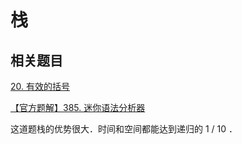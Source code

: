 # 栈

<!-- TODO -->

## 相关题目

[20. 有效的括号](https://leetcode-cn.com/problems/valid-parentheses/solution/you-xiao-de-gua-hao-by-leetcode-solution/)

[【官方题解】385. 迷你语法分析器](https://leetcode-cn.com/problems/mini-parser/solution/mi-ni-yu-fa-fen-xi-qi-by-leetcode-soluti-l2ma/)

这道题栈的优势很大．时间和空间都能达到递归的 1 / 10 ．

